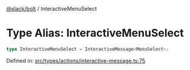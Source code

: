 [@slack/bolt](../index.md) / InteractiveMenuSelect

# Type Alias: InteractiveMenuSelect

```ts
type InteractiveMenuSelect = InteractiveMessage<MenuSelect>;
```

Defined in: [src/types/actions/interactive-message.ts:75](https://github.com/slackapi/bolt-js/blob/main/src/types/actions/interactive-message.ts#L75)
